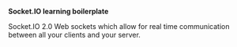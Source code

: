 **Socket.IO learning boilerplate**

Socket.IO 2.0 Web sockets which allow for real time communication between all your clients and your server.
